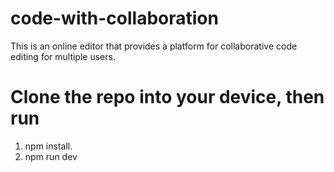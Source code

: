 # code-with-collaboration
This is an online editor that provides a platform for collaborative code editing for multiple users.

# Clone the repo into your device, then run 
1. npm install.
2. npm run dev
